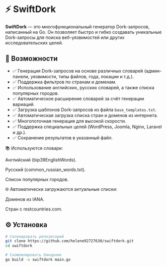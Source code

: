 # ⚡ SwiftDork

**SwiftDork** — это многофункциональный генератор Dork-запросов, написанный на Go. Он позволяет быстро и гибко создавать уникальные Dork-запросы для поиска веб-уязвимостей или других исследовательских целей.

## 🚀 Возможности

- ✅ Генерация Dork-запросов на основе различных словарей (админ-панели, уязвимости, типы файлов, года, локации и т.д.).
- ✅ Поддержка фильтров по странам и доменам.
- ✅ Использование английских, русских словарей, а также списка популярных городов.
- ✅ Автоматическое расширение словарей за счёт генерации вариаций.
- ✅ Загрузка шаблонов Dork-запросов из файла `base_templates.txt`.
- ✅ Автоматическая загрузка списка стран и доменов из интернета.
- ✅ Многопоточная генерация для высокой скорости.
- ✅ Поддержка специальных целей (WordPress, Joomla, Nginx, Laravel и др.).
- ✅ Сохранение результатов в указанный файл.

📚 Используются словари:

Английский (bip39EnglishWords).

Русский (common_russian_words.txt).

Список популярных городов.

🌐 Автоматически загружаются актуальные списки:

Доменов из IANA.

Стран с restcountries.com.



## ⚙️ Установка

```bash
# Склонировать репозиторий
git clone https://github.com/helene92727630/swiftdork.git
cd swiftdork

# Скомпилировать бинарник
go build -o swiftdork main.go
